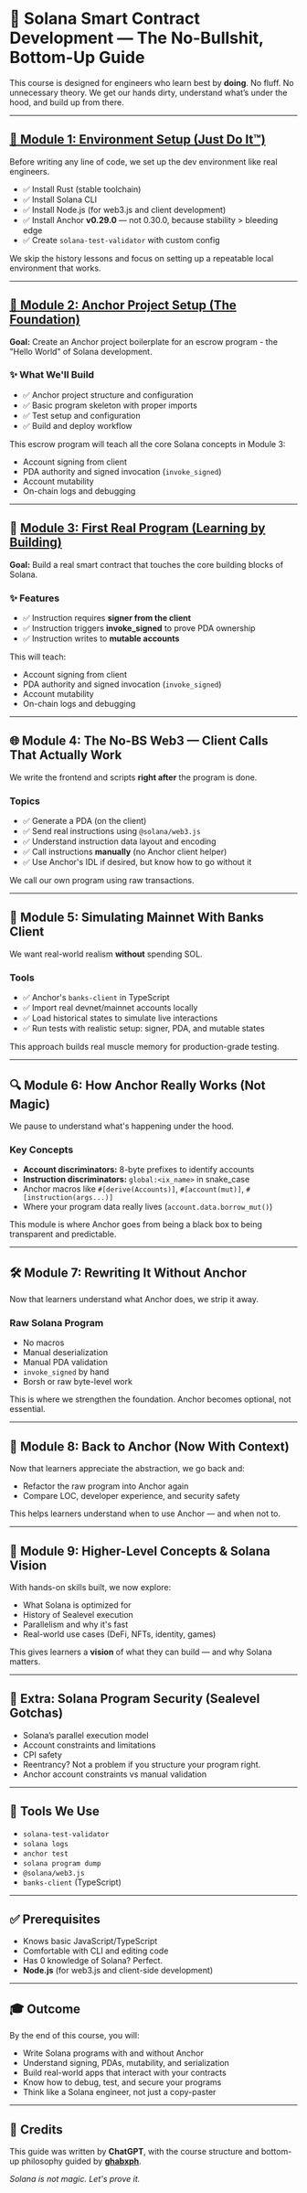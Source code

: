 # 🚀 Solana Smart Contract Development — The No-Bullshit, Bottom-Up Guide

This course is designed for engineers who learn best by **doing**. No fluff. No unnecessary theory. We get our hands dirty, understand what’s under the hood, and build up from there.

---

## [🔧 Module 1: Environment Setup (Just Do It™)](module-1)

Before writing any line of code, we set up the dev environment like real engineers.

- ✅ Install Rust (stable toolchain)
- ✅ Install Solana CLI
- ✅ Install Node.js (for web3.js and client development)
- ✅ Install Anchor **v0.29.0** — not 0.30.0, because stability > bleeding edge
- ✅ Create `solana-test-validator` with custom config

We skip the history lessons and focus on setting up a repeatable local environment that works.

---

## [🧪 Module 2: Anchor Project Setup (The Foundation)](module-2)

**Goal:** Create an Anchor project boilerplate for an escrow program - the "Hello World" of Solana development.

### ✨ What We'll Build

- ✅ Anchor project structure and configuration
- ✅ Basic program skeleton with proper imports
- ✅ Test setup and configuration
- ✅ Build and deploy workflow

This escrow program will teach all the core Solana concepts in Module 3:

- Account signing from client
- PDA authority and signed invocation (`invoke_signed`)
- Account mutability
- On-chain logs and debugging

---

## 🧪 [Module 3: First Real Program (Learning by Building)](module-3)

**Goal:** Build a real smart contract that touches the core building blocks of Solana.

### ✨ Features

- ✅ Instruction requires **signer from the client**
- ✅ Instruction triggers **invoke_signed** to prove PDA ownership
- ✅ Instruction writes to **mutable accounts**

This will teach:

- Account signing from client
- PDA authority and signed invocation (`invoke_signed`)
- Account mutability
- On-chain logs and debugging

---

## 🌐 Module 4: The No-BS Web3 — Client Calls That Actually Work

We write the frontend and scripts **right after** the program is done.

### Topics

- ✅ Generate a PDA (on the client)
- ✅ Send real instructions using `@solana/web3.js`
- ✅ Understand instruction data layout and encoding
- ✅ Call instructions **manually** (no Anchor client helper)
- ✅ Use Anchor's IDL if desired, but know how to go without it

We call our own program using raw transactions.

---

## 🧪 Module 5: Simulating Mainnet With Banks Client

We want real-world realism **without** spending SOL.

### Tools

- ✅ Anchor's `banks-client` in TypeScript
- ✅ Import real devnet/mainnet accounts locally
- ✅ Load historical states to simulate live interactions
- ✅ Run tests with realistic setup: signer, PDA, and mutable states

This approach builds real muscle memory for production-grade testing.

---

## 🔍 Module 6: How Anchor Really Works (Not Magic)

We pause to understand what's happening under the hood.

### Key Concepts

- **Account discriminators:** 8-byte prefixes to identify accounts
- **Instruction discriminators:** `global:<ix_name>` in snake_case
- Anchor macros like `#[derive(Accounts)]`, `#[account(mut)]`, `#[instruction(args...)]`
- Where your program data really lives (`account.data.borrow_mut()`)

This module is where Anchor goes from being a black box to being transparent and predictable.

---

## 🛠️ Module 7: Rewriting It Without Anchor

Now that learners understand what Anchor does, we strip it away.

### Raw Solana Program

- No macros
- Manual deserialization
- Manual PDA validation
- `invoke_signed` by hand
- Borsh or raw byte-level work

This is where we strengthen the foundation. Anchor becomes optional, not essential.

---

## 🧱 Module 8: Back to Anchor (Now With Context)

Now that learners appreciate the abstraction, we go back and:

- Refactor the raw program into Anchor again
- Compare LOC, developer experience, and security safety

This helps learners understand when to use Anchor — and when not to.

---

## 🧠 Module 9: Higher-Level Concepts & Solana Vision

With hands-on skills built, we now explore:

- What Solana is optimized for
- History of Sealevel execution
- Parallelism and why it's fast
- Real-world use cases (DeFi, NFTs, identity, games)

This gives learners a **vision** of what they can build — and why Solana matters.

---

## 📎 Extra: Solana Program Security (Sealevel Gotchas)

- Solana’s parallel execution model
- Account constraints and limitations
- CPI safety
- Reentrancy? Not a problem if you structure your program right.
- Anchor account constraints vs manual validation

---

## 🧰 Tools We Use

- `solana-test-validator`
- `solana logs`
- `anchor test`
- `solana program dump`
- `@solana/web3.js`
- `banks-client` (TypeScript)

---

## ✅ Prerequisites

- Knows basic JavaScript/TypeScript
- Comfortable with CLI and editing code
- Has 0 knowledge of Solana? Perfect.
- **Node.js** (for web3.js and client-side development)

---

## 🎓 Outcome

By the end of this course, you will:

- Write Solana programs with and without Anchor
- Understand signing, PDAs, mutability, and serialization
- Build real-world apps that interact with your contracts
- Know how to debug, test, and secure your programs
- Think like a Solana engineer, not just a copy-paster

---

## 📝 Credits

This guide was written by **ChatGPT**, with the course structure and bottom-up philosophy guided by **[ghabxph](https://github.com/ghabxph)**.

*Solana is not magic. Let's prove it.*
